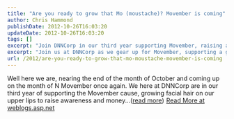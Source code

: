 ```yaml
---
title: "Are you ready to grow that Mo (moustache)? Movember is coming"
author: Chris Hammond
publishDate: 2012-10-26T16:03:20
updateDate: 2012-10-26T16:03:20
tags: []
excerpt: "Join DNNCorp in our third year supporting Movember, raising awareness and funds by embracing our moustaches!"
excerpt: "Join us at DNNCorp as we gear up for Movember, supporting a great cause by growing facial hair to raise awareness and funds. Learn more here!"
url: /2012/are-you-ready-to-grow-that-mo-moustache-movember-is-coming  # Use the generated URL with year
---
```

Well here we are, nearing the end of the month of October and coming up on the month of N Movember once again. We here at DNNCorp are in our third year of supporting the Movember cause, growing facial hair on our upper lips to raise awareness and money...(<a href="https://weblogs.asp.net/christoc/archive/2012/10/26/are-you-ready-to-grow-that-mo-moustache-movember-is-coming.aspx">read more</a>)<img src="https://weblogs.asp.net/aggbug.aspx?PostID=9221467" width="1" height="1"> <a href="https://weblogs.asp.net/christoc/archive/2012/10/26/are-you-ready-to-grow-that-mo-moustache-movember-is-coming.aspx">Read More at weblogs.asp.net</a>


